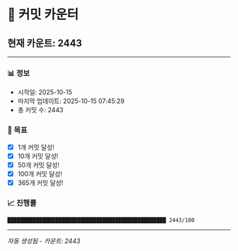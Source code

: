 # 🔢 커밋 카운터

## 현재 카운트: 2443

---

### 📊 정보
- 시작일: 2025-10-15
- 마지막 업데이트: 2025-10-15 07:45:29
- 총 커밋 수: 2443

### 🎯 목표
- [x] 1개 커밋 달성!
- [x] 10개 커밋 달성!
- [x] 50개 커밋 달성!
- [x] 100개 커밋 달성!
- [x] 365개 커밋 달성!

### 📈 진행률
```
██████████████████████████████████████████████████ 2443/100
```

---
*자동 생성됨 - 카운트: 2443*
